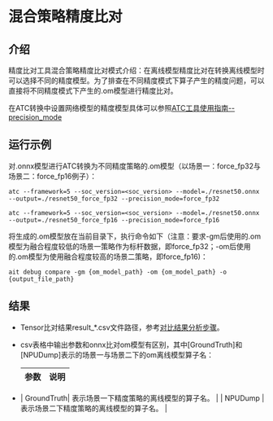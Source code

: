 # 混合策略精度比对

## 介绍
精度比对工具混合策略精度比对模式介绍：在离线模型精度比对在转换离线模型时可以选择不同的精度模型。为了排查在不同精度模式下算子产生的精度问题，可以直接将不同精度模式下产生的.om模型进行精度比对。

在ATC转换中设置网络模型的精度模型具体可以参照[ATC工具使用指南--precision_mode](https://www.hiascend.com/document/detail/zh/canncommercial/63RC1/inferapplicationdev/atctool/atctool_000092.html)


## 运行示例
对.onnx模型进行ATC转换为不同精度策略的.om模型（以场景一：force_fp32与场景二：force_fp16例子）：
```
atc --framework=5 --soc_version=<soc_version> --model=./resnet50.onnx --output=./resnet50_force_fp32 --precision_mode=force_fp32

atc --framework=5 --soc_version=<soc_version> --model=./resnet50.onnx --output=./resnet50_force_fp16 --precision_mode=force_fp16

```
将生成的.om模型放在当前目录下，执行命令如下（注意：要求-gm后使用的.om模型为融合程度较低的场景一策略作为标杆数据，即force_fp32；-om后使用的.om模型为使用融合程度较高的场景二策略，即force_fp16)：
```
ait debug compare -gm {om_model_path} -om {om_model_path} -o {output_file_path} 
```

## 结果

- Tensor比对结果result_*.csv文件路径，参考[对比结果分析步骤](../result_analyse/README.md)。

- csv表格中输出参数和onnx比对om模型有区别，其中[GroundTruth]和[NPUDump]表示的场景一与场景二下的om离线模型算子名：

  | 参数               | 说明                   |
  |-----------------------|----------------------|
- | GroundTruth| 表示场景一下精度策略的离线模型的算子名。 | 
  | NPUDump   | 表示场景二下精度策略的离线模型的算子名。 | 

